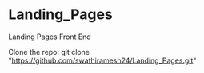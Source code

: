 # Landing_Pages
Landing Pages Front End

Clone the repo:
git clone "https://github.com/swathiramesh24/Landing_Pages.git"
